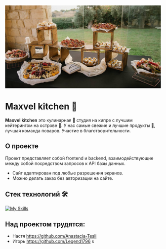 ![](src/images/demo1.jpg)
# Maxvel kitchen 🍲

**Maxvel kitchen** это кулинарная 🍝 студия на кипре с лучшим кейтерингом на острове 🌄. 
У нас самые свежие и лучшие продукты 🍎, лучшая команда поваров. Участие в благотворительности.

## О проекте
Проект представляет собой frontend и backend, взаимодействующие между собой посредством запросов к API базы данных.
- Сайт адаптирован под любые разрешения экранов.
- Можно делать заказ без авторизации на сайте.

## Стек технологий 🛠
[![My Skills](https://skillicons.dev/icons?i=js,html,css,react,redux,axios)](https://skillicons.dev)

## Над проектом трудятся:

 - Настя https://github.com/Anastacia-Tesli
 - Игорь https://github.com/Legend1796
s